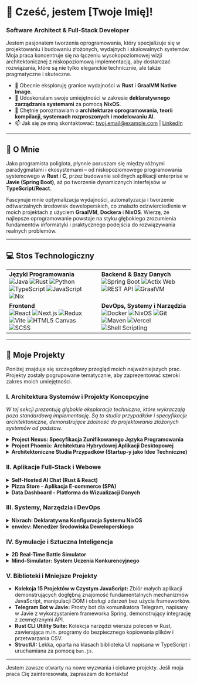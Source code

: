 
# 👋 Cześć, jestem [Twoje Imię]!

### Software Architect & Full-Stack Developer

Jestem pasjonatem tworzenia oprogramowania, który specjalizuje się w projektowaniu i budowaniu złożonych, wydajnych i skalowalnych systemów. Moja praca koncentruje się na łączeniu wysokopoziomowej wizji architektonicznej z niskopoziomową implementacją, aby dostarczać rozwiązania, które są nie tylko eleganckie technicznie, ale także pragmatyczne i skuteczne.

- 🔭 Obecnie eksploruję granice wydajności w **Rust** i **GraalVM Native Image**.
- 🌱 Udoskonalam swoje umiejętności w zakresie **deklaratywnego zarządzania systemami** za pomocą **NixOS**.
- 💬 Chętnie porozmawiam o **architekturze oprogramowania, teorii kompilacji, systemach rozproszonych i modelowaniu AI**.
- 📫 Jak się ze mną skontaktować: [twoj.email@example.com](mailto:twoj.email@example.com) | [LinkedIn](https://www.linkedin.com/in/twoj-profil/)

---

## 🚀 O Mnie

Jako programista poliglota, płynnie poruszam się między różnymi paradygmatami i ekosystemami – od niskopoziomowego programowania systemowego w **Rust** i **C**, przez budowanie solidnych aplikacji enterprise w **Javie (Spring Boot)**, aż po tworzenie dynamicznych interfejsów w **TypeScript/React**.

Fascynuje mnie optymalizacja wydajności, automatyzacja i tworzenie odtwarzalnych środowisk deweloperskich, co znalazło odzwierciedlenie w moich projektach z użyciem **GraalVM**, **Dockera** i **NixOS**. Wierzę, że najlepsze oprogramowanie powstaje na styku głębokiego zrozumienia fundamentów informatyki i praktycznego podejścia do rozwiązywania realnych problemów.

---

## 💻 Stos Technologiczny

<table>
  <tr>
    <td valign="top" width="50%">
      <strong>Języki Programowania</strong><br>
      <img src="https://img.shields.io/badge/Java-ED8B00?style=for-the-badge&logo=openjdk&logoColor=white" alt="Java">
      <img src="https://img.shields.io/badge/Rust-000000?style=for-the-badge&logo=rust&logoColor=white" alt="Rust">
      <img src="https://img.shields.io/badge/Python-3776AB?style=for-the-badge&logo=python&logoColor=white" alt="Python">
      <img src="https://img.shields.io/badge/TypeScript-3178C6?style=for-the-badge&logo=typescript&logoColor=white" alt="TypeScript">
      <img src="https://img.shields.io/badge/JavaScript-F7DF1E?style=for-the-badge&logo=javascript&logoColor=black" alt="JavaScript">
      <img src="https://img.shields.io/badge/Nix-5277C3?style=for-the-badge&logo=nixos&logoColor=white" alt="Nix">
    </td>
    <td valign="top" width="50%">
      <strong>Backend & Bazy Danych</strong><br>
      <img src="https://img.shields.io/badge/Spring_Boot-6DB33F?style=for-the-badge&logo=spring-boot&logoColor=white" alt="Spring Boot">
      <img src="https://img.shields.io/badge/Actix_Web-000000?style=for-the-badge&logo=rust&logoColor=white" alt="Actix Web">
      <img src="https://img.shields.io/badge/REST_API-0277BD?style=for-the-badge&logo=api-platform&logoColor=white" alt="REST API">
      <img src="https://img.shields.io/badge/GraalVM-19B4DE?style=for-the-badge&logo=graalvm&logoColor=white" alt="GraalVM">
    </td>
  </tr>
  <tr>
    <td valign="top" width="50%">
      <strong>Frontend</strong><br>
      <img src="https.img.shields.io/badge/React-61DAFB?style=for-the-badge&logo=react&logoColor=black" alt="React">
      <img src="https://img.shields.io/badge/Next.js-000000?style=for-the-badge&logo=next.js&logoColor=white" alt="Next.js">
      <img src="https://img.shields.io/badge/Redux-764ABC?style=for-the-badge&logo=redux&logoColor=white" alt="Redux">
      <img src="https://img.shields.io/badge/Vite-646CFF?style=for-the-badge&logo=vite&logoColor=white" alt="Vite">
      <img src="https://img.shields.io/badge/HTML5_Canvas-E34F26?style=for-the-badge&logo=html5&logoColor=white" alt="HTML5 Canvas">
      <img src="https://img.shields.io/badge/SCSS-CC6699?style=for-the-badge&logo=sass&logoColor=white" alt="SCSS">
    </td>
    <td valign="top" width="50%">
      <strong>DevOps, Systemy i Narzędzia</strong><br>
      <img src="https://img.shields.io/badge/Docker-2496ED?style=for-the-badge&logo=docker&logoColor=white" alt="Docker">
      <img src="https://img.shields.io/badge/NixOS-5277C3?style=for-the-badge&logo=nixos&logoColor=white" alt="NixOS">
      <img src="https://img.shields.io/badge/Git-F05032?style=for-the-badge&logo=git&logoColor=white" alt="Git">
      <img src="https://img.shields.io/badge/Maven-C71A36?style=for-the-badge&logo=apache-maven&logoColor=white" alt="Maven">
      <img src="https://img.shields.io/badge/Vercel-000000?style=for-the-badge&logo=vercel&logoColor=white" alt="Vercel">
      <img src="https://img.shields.io/badge/Shell_Scripting-4EAA25?style=for-the-badge&logo=gnu-bash&logoColor=white" alt="Shell Scripting">
    </td>
  </tr>
</table>

---

## 📂 Moje Projekty

Poniżej znajduje się szczegółowy przegląd moich najważniejszych prac. Projekty zostały pogrupowane tematycznie, aby zaprezentować szeroki zakres moich umiejętności.

### I. Architektura Systemów i Projekty Koncepcyjne
*W tej sekcji prezentuję głębokie eksploracje techniczne, które wykraczają poza standardową implementację. Są to studia przypadków i specyfikacje architektoniczne, demonstrujące zdolność do projektowania złożonych systemów od podstaw.*

<details>
<summary><strong>Project Nexus: Specyfikacja Zunifikowanego Języka Programowania</strong></summary>

> **Cel Projektu:** Zaprojektowanie i opisanie w specyfikacji technicznej nowego języka programowania (`.nx`) oraz jego ekosystemu. Celem jest stworzenie następcy, który syntetyzuje wydajność C, produktywność Pythona i asynchroniczność JavaScript w jeden spójny paradygmat.
>
> **Kluczowe Koncepcje Architektoniczne:**
> - **Unified Intermediate Representation (UIR):** Rdzeń systemu – wspólna reprezentacja pośrednia, na którą kompilowany jest kod z różnych języków, umożliwiając bezprecedensowe optymalizacje.
> - **Library Ingestor (`nexlink`):** Narzędzie do transpikacji istniejących bibliotek (C, Python, JS) do natywnego formatu `.nexlib`, co eliminuje potrzebę FFI (Foreign Function Interface).
> - **Polyglot Optimizer:** Zaawansowany optymalizator zdolny do przeprowadzania transformacji międzyjęzykowych, takich jak inlinowanie funkcji z biblioteki Python bezpośrednio w pętli napisanej w Nexus.
> - **Dwupoziomowy Model Pamięci:** Domyślne, bezpieczne zarządzanie pamięcią (ARC + GC) z możliwością przejścia do bloku `perf {}` z manualną alokacją i analizą pożyczek (borrow-checking) inspirowaną Rustem.
>
> **Wartość Projektu:** Demonstruje głębokie zrozumienie **teorii kompilacji, projektowania języków, systemów operacyjnych i złożonej architektury oprogramowania**.

</details>

<details>
<summary><strong>Project Phoenix: Architektura Hybrydowej Aplikacji Desktopowej</strong></summary>

> **Cel Projektu:** Zaprojektowanie architektury hybrydowej aplikacji desktopowej, która łączy **natychmiastowy start i niskie zużycie pamięci** (charakterystyczne dla aplikacji natywnych) z **szybkością i elastycznością tworzenia UI** (charakterystyczną dla technologii webowych).
>
> **Kluczowe Koncepcje Architektoniczne:**
> - **Natywny Backend (AOT Compilation):** Backend w **Spring Boot** kompilowany do natywnego pliku binarnego za pomocą **GraalVM Native Image**, co zapewnia start w ułamku sekundy.
> - **Frontend w Javie:** Interfejs użytkownika pisany w Javie, a następnie kompilowany do wysokowydajnego JavaScript/WebAssembly przy użyciu narzędzi takich jak `J2CL`.
> - **Powłoka Desktopowa:** Minimalistyczna aplikacja **JavaFX** z komponentem `WebView`, która renderuje webowy frontend, działając na standardowej maszynie JVM.
> - **Ścisły Kontrakt API:** Współdzielony moduł Maven z obiektami DTO, który zapewnia bezpieczeństwo typów i stanowi formalny kontrakt między klientem a serwerem.
>
> **Wartość Projektu:** Pokazuje umiejętność projektowania **złożonych, wielomodułowych systemów**, znajomość zaawansowanych technik kompilacji oraz podejmowanie świadomych kompromisów architektonicznych.

</details>

<details>
<summary><strong>Architektoniczne Studia Przypadków (Startup-y jako Idee Techniczne)</strong></summary>

> Te projekty to techniczne analizy problemów biznesowych, przedstawione jako gotowe koncepcje architektoniczne dla hipotetycznych startupów.
>
> 1.  **Intellexa - Market Intelligence from AI Conversations:**
>     - **Problem:** Firmy posiadają miliony logów z chatbotów AI ("dark data"), które są niewykorzystanym zasobem.
>     - **Rozwiązanie Techniczne:** Trójwarstwowa platforma SaaS (B2B). **Tier 1 (Ignite):** Dashboard analityczny z anonimizacją PII i klastrowaniem tematów. **Tier 2 (Accelerate):** Dodaje API do wglądów i benchmarkingu. **Tier 3 (Apex):** Wprowadza Fine-Tuning as a Service (FaaS) i wsparcie dedykowanego stratega danych. Architektura oparta na mikroserwisach, przetwarzaniu strumieniowym i modelach NLP.
>
> 2.  **Integrit Labs - Integration as a Service:**
>     - **Problem:** Inżynierowie tracą cenny czas na integrację i utrzymanie zewnętrznych SDK (Stripe, Twilio, Scandit), zamiast skupiać się na rozwoju produktu.
>     - **Rozwiązanie Techniczne:** Firma świadcząca usługi integracyjne, ewoluująca w kierunku platformy. **Faza 1:** Usługi eksperckie (fixed-price). **Faza 2:** Produkt w postaci premium wtyczki do WordPress (`Integrit Connect`). **Faza 3:** Stworzenie `Integrit API` - zunifikowanego "API do API", które staje się głównym produktem SaaS.
>
> 3.  **LearnSphere Academy - EdTech Platform:**
>     - **Problem:** Potrzeba stworzenia profesjonalnej, angażującej platformy edukacyjnej.
>     - **Rozwiązanie Techniczne:** Projekt strony docelowej i wstępna architektura systemu. Frontend w **Next.js** (dla SEO i wydajności), backend jako **Headless CMS** (np. Strapi) do zarządzania treścią (kursy, tutorzy) oraz API do obsługi zapisów i konsultacji. W przyszłości integracja z **SphereLabs AI** – własnym modułem LLM do personalizacji nauki.
>
> **Wartość Projektów:** Demonstrują zdolność do **przekładania potrzeb biznesowych na konkretne rozwiązania techniczne** oraz myślenie o skalowalności i monetyzacji.

</details>

### II. Aplikacje Full-Stack i Webowe

<details>
<summary><strong>Self-Hosted AI Chat (Rust & React)</strong></summary>

> **Opis:** W pełni funkcjonalna, hostowana lokalnie aplikacja do czatowania z AI. Backend napisany w **Rust (Actix Web)** wykorzystuje bibliotekę `llama-cpp-2` do inferencji na modelach LLM (format GGUF) bez potrzeby używania zewnętrznych API. Frontend zbudowany w **React** i **TypeScript** zapewnia nowoczesny i responsywny interfejs.
>
> **Kluczowe Cechy:**
> - Brak zależności od zewnętrznych API – 100% prywatności.
> - Zarządzanie kontekstem konwersacji.
> - Wysoka wydajność dzięki natywnemu backendowi.
>
> **Technologie:** `Rust`, `Actix Web`, `llama.cpp`, `React`, `TypeScript`, `Vite`.

</details>

<details>
<summary><strong>Pizza Store - Aplikacja E-commerce (SPA)</strong></summary>

> **Opis:** Nowoczesna aplikacja e-commerce typu Single-Page Application (SPA) symulująca sklep z pizzą. Zaimplementowano dynamiczne wyszukiwanie i filtrowanie produktów (`lodash.debounce`), zaawansowane sortowanie, zarządzanie koszykiem oraz integrację z systemem płatności **PayPal**.
>
> **Kluczowe Cechy:**
> - Zarządzanie stanem za pomocą **Redux Toolkit**.
> - Synchronizacja stanu z URL i `localStorage`.
> - Optymalizacja ładowania przez Code Splitting (`React.lazy`).
>
> **Technologie:** `React`, `TypeScript`, `Redux Toolkit`, `SCSS`, `PayPal API`.

</details>

<details>
<summary><strong>Data Dashboard - Platforma do Wizualizacji Danych</strong></summary>

> **Opis:** Aplikacja full-stack do zbierania, przetwarzania i wizualizacji danych osobowych z różnych źródeł. Backend w **Pythonie** cyklicznie pobiera i agreguje dane. Frontend w **Next.js** dostarcza interaktywne wykresy i filtry do eksploracji danych.
>
> **Kluczowe Cechy:**
> - Zautomatyzowane zadania w backendzie.
> - Renderowanie po stronie serwera (SSR) dla wysokiej wydajności.
>
> **Technologie:** `Python`, `Next.js`, `React`, `Data Visualization`.

</details>

### III. Systemy, Narzędzia i DevOps

<details>
<summary><strong>Nixrach: Deklaratywna Konfiguracja Systemu NixOS</strong></summary>

> **Opis:** Kompleksowa, w pełni odtwarzalna konfiguracja systemu operacyjnego **NixOS** przy użyciu **Flakes** i **Home-Manager**. Zarządza całym środowiskiem deweloperskim – od jądra systemu, przez menedżer okien (**Hyprland**), po aplikacje, aliasy i skrypty.
>
> **Kluczowe Cechy:**
> - Zasada "Infrastructure as Code" zastosowana do stacji roboczej.
> - Modularna struktura dla różnych hostów (desktop, laptop).
> - Pełna automatyzacja i powtarzalność środowiska.
>
> **Technologie:** `Nix`, `NixOS`, `Flakes`, `Home-Manager`, `Hyprland`, `Waybar`.

</details>

<details>
<summary><strong>envdev: Menedżer Środowiska Deweloperskiego</strong></summary>

> **Opis:** Natywne narzędzie CLI (Java + GraalVM) orkiestrujące skonteneryzowane środowisko deweloperskie oparte na **RHEL**. Automatycznie zarządza konfiguracją i cyklem życia kontenerów (narzędzia deweloperskie + webowy VS Code), zapewniając izolowane i powtarzalne środowisko pracy.
>
> **Kluczowe Cechy:**
> - Natychmiastowy start dzięki kompilacji do kodu natywnego.
> - Architektura dwukontenerowa (narzędzia + IDE).
> - Pełna automatyzacja za pomocą `docker-compose`.
>
> **Technologie:** `Java`, `GraalVM Native Image`, `Docker`, `Docker Compose`, `Picocli`.

</details>

### IV. Symulacje i Sztuczna Inteligencja

<details>
<summary><strong>2D Real-Time Battle Simulator</strong></summary>

> **Opis:** Interaktywny symulator bitew 2D z autonomicznymi jednostkami AI, które samodzielnie wyszukują wrogów, podejmują walkę i reagują na warunki na polu bitwy. Projekt wykorzystuje obiektową architekturę oraz **HTML5 Canvas API** do renderowania w czasie rzeczywistym.
>
> **Kluczowe Cechy:**
> - Inteligentne zachowanie agentów (targetowanie, pościg).
> - System walki oparty na HP i pancerzu.
> - Dynamiczne UI z aktualizacjami w czasie rzeczywistym.
>
> **Technologie:** `TypeScript`, `HTML5 Canvas API`, `Object-Oriented Programming`.

</details>

<details>
<summary><strong>Mind-Simulator: System Uczenia Konkurencyjnego</strong></summary>

> **Opis:** Aplikacja w **Java/Spring Boot** symulująca środowisko, w którym proste, "generyczne" komórki uczące konkurują o przetwarzanie danych. Komórki, które skutecznie przetwarzają dane, wzmacniają się i rozwijają specjalizacje, demonstrując zjawisko emergencji i samoorganizacji systemu.
>
> **Kluczowe Cechy:**
> - Konkurencja o zasoby (dane) i specjalizacja.
> - Cykl ewolucyjny (metabolizm, śmierć, narodziny).
> - Architektura oparta na agentach.
>
> **Technologie:** `Java`, `Spring Boot`, `Modelowanie Agentowe`.

</details>

### V. Biblioteki i Mniejsze Projekty

- **Kolekcja 15 Projektów w Czystym JavaScript:** Zbiór małych aplikacji demonstrujących dogłębną znajomość fundamentalnych mechanizmów JavaScript, manipulacji DOM i obsługi zdarzeń bez użycia frameworków.
- **Telegram Bot w Javie:** Prosty bot dla komunikatora Telegram, napisany w Javie z wykorzystaniem frameworka Spring, demonstrujący integrację z zewnętrznymi API.
- **Rust CLI Utility Suite:** Kolekcja narzędzi wiersza poleceń w Rust, zawierająca m.in. programy do bezpiecznego kopiowania plików i przetwarzania CSV.
- **StructUI:** Lekka, oparta na klasach biblioteka UI napisana w TypeScript i uruchamiana za pomocą `bun.js`.

---

Jestem zawsze otwarty na nowe wyzwania i ciekawe projekty. Jeśli moja praca Cię zainteresowała, zapraszam do kontaktu!
